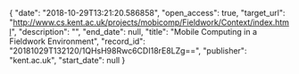 {
  "date": "2018-10-29T13:21:20.586858", 
  "open_access": true, 
  "target_url": "http://www.cs.kent.ac.uk/projects/mobicomp/Fieldwork/Context/index.html", 
  "description": "", 
  "end_date": null, 
  "title": "Mobile Computing in a Fieldwork Environment", 
  "record_id": "20181029T132120/1QHsH98Rwc6CDI18rE8LZg==", 
  "publisher": "kent.ac.uk", 
  "start_date": null
}

